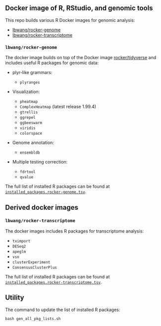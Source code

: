 ## Docker image of R, RStudio, and genomic tools
This repo builds various R Docker images for genomic analysis:

- [lbwang/rocker-genome](https://hub.docker.com/r/lbwang/rocker-genome)
- [lbwang/rocker-transcriptome](https://hub.docker.com/r/lbwang/rocker-transcriptome)


### `lbwang/rocker-genome`
The docker image builds on top of the Docker image [rocker/tidyverse] and includes useful R packages for genomic data:

- plyr-like grammars:
    - `plyranges`

- Visualization:
    - `pheatmap`
    - `ComplexHeatmap` (latest release 1.99.4)
    - `gtrellis`
    - `ggrepel`
    - `ggbeeswarm`
    - `viridis`
    - `colorspace`

- Genome annotation:
    - `ensembldb`

- Multiple testing correction:
    - `fdrtool`
    - `qvalue`

The full list of installed R packages can be found at [`installed_packages.rocker-genome.tsv`][pkg-list rocker-genome].



## Derived docker images

### `lbwang/rocker-transcriptome`
The docker images includes R packages for transcriptome analysis:

- `tximport`
- `DESeq2`
- `apeglm`
- `vsn`
- `clusterExperiment`
- `ConsensusClusterPlus`

The full list of installed R packages can be found at [`installed_packages.rocker-transcriptome.tsv`][pkg-list rocker-transcriptome].

[rocker/tidyverse]: https://github.com/rocker-org/rocker-versioned
[pkg-list rocker-genome]: https://github.com/ccwang002/rocker-genome/blob/master/installed_packages.rocker-genome.tsv
[pkg-list rocker-transcriptome]: https://github.com/ccwang002/rocker-genome/blob/master/installed_packages.rocker-transcriptome.tsv



## Utility
The command to update the list of installed R packages:

    bash gen_all_pkg_lists.sh

